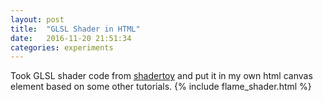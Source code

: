 ```yaml
---
layout: post
title:  "GLSL Shader in HTML"
date:   2016-11-20 21:51:34
categories: experiments
---
```

Took GLSL shader code from [shadertoy] and put it in my own html canvas element based on some other tutorials.
{% include flame_shader.html %}

[shadertoy]:https://www.shadertoy.com/view/MdX3zr
